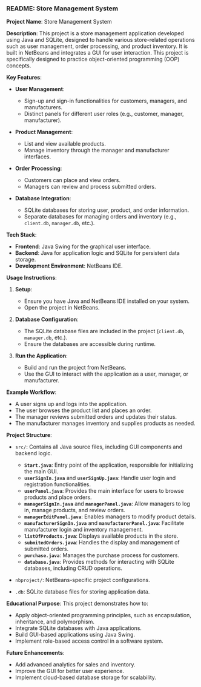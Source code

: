 
### README: Store Management System

**Project Name**: Store Management System

**Description**:
This project is a store management application developed using Java and SQLite, designed to handle various store-related operations such as user management, order processing, and product inventory. It is built in NetBeans and integrates a GUI for user interaction. This project is specifically designed to practice object-oriented programming (OOP) concepts.

**Key Features**:

- **User Management**:

  - Sign-up and sign-in functionalities for customers, managers, and manufacturers.
  - Distinct panels for different user roles (e.g., customer, manager, manufacturer).

- **Product Management**:

  - List and view available products.
  - Manage inventory through the manager and manufacturer interfaces.

- **Order Processing**:

  - Customers can place and view orders.
  - Managers can review and process submitted orders.

- **Database Integration**:

  - SQLite databases for storing user, product, and order information.
  - Separate databases for managing orders and inventory (e.g., `client.db`, `manager.db`, etc.).

**Tech Stack**:

- **Frontend**: Java Swing for the graphical user interface.
- **Backend**: Java for application logic and SQLite for persistent data storage.
- **Development Environment**: NetBeans IDE.

**Usage Instructions**:

1. **Setup**:

   - Ensure you have Java and NetBeans IDE installed on your system.
   - Open the project in NetBeans.

2. **Database Configuration**:

   - The SQLite database files are included in the project (`client.db`, `manager.db`, etc.).
   - Ensure the databases are accessible during runtime.

3. **Run the Application**:

   - Build and run the project from NetBeans.
   - Use the GUI to interact with the application as a user, manager, or manufacturer.

**Example Workflow**:

- A user signs up and logs into the application.
- The user browses the product list and places an order.
- The manager reviews submitted orders and updates their status.
- The manufacturer manages inventory and supplies products as needed.

**Project Structure**:

- `src/`: Contains all Java source files, including GUI components and backend logic.

  - **`Start.java`**: Entry point of the application, responsible for initializing the main GUI.
  - **`userSignIn.java`** and **`userSignUp.java`**: Handle user login and registration functionalities.
  - **`userPanel.java`**: Provides the main interface for users to browse products and place orders.
  - **`managerSignIn.java`** and **`managerPanel.java`**: Allow managers to log in, manage products, and review orders.
  - **`managerEditPanel.java`**: Enables managers to modify product details.
  - **`manufacturerSignIn.java`** and **`manufacturerPanel.java`**: Facilitate manufacturer login and inventory management.
  - **`listOfProducts.java`**: Displays available products in the store.
  - **`submitedOrders.java`**: Handles the display and management of submitted orders.
  - **`purchase.java`**: Manages the purchase process for customers.
  - **`database.java`**: Provides methods for interacting with SQLite databases, including CRUD operations.

- `nbproject/`: NetBeans-specific project configurations.

- `.db`: SQLite database files for storing application data.

**Educational Purpose**:
This project demonstrates how to:

- Apply object-oriented programming principles, such as encapsulation, inheritance, and polymorphism.
- Integrate SQLite databases with Java applications.
- Build GUI-based applications using Java Swing.
- Implement role-based access control in a software system.

**Future Enhancements**:

- Add advanced analytics for sales and inventory.
- Improve the GUI for better user experience.
- Implement cloud-based database storage for scalability.
